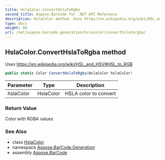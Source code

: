 ```yaml
---
title: HslaColor.ConvertHslaToRgba
second_title: Aspose.BarCode for .NET API Reference
description: HslaColor method. Uses https//en.wikipedia.org/wiki/HSL_and_HSVHSL_to_RGB
type: docs
weight: 60
url: /net/aspose.barcode.generation/hslacolor/converthslatorgba/
---
```

## HslaColor.ConvertHslaToRgba method

Uses https://en.wikipedia.org/wiki/HSL_and_HSV#HSL_to_RGB

```csharp
public static Color ConvertHslaToRgba(HslaColor hslaColor)
```

| Parameter | Type | Description |
| --- | --- | --- |
| hslaColor | HslaColor | HSLA color to convert |

### Return Value

Color with RGBA values

### See Also

* class [HslaColor](../)
* namespace [Aspose.BarCode.Generation](../../hslacolor/)
* assembly [Aspose.BarCode](../../../)


